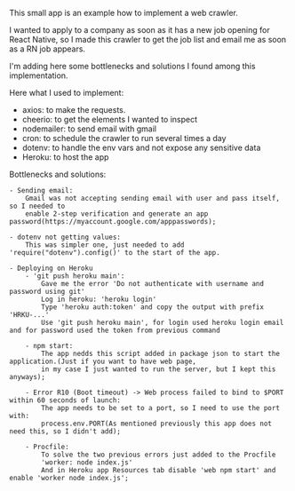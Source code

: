 This small app is an example how to implement a web crawler.

I wanted to apply to a company as soon as it has a new job opening for React Native,
so I made this crawler to get the job list and email me as soon as a RN job appears.

I'm adding here some bottlenecks and solutions I found among this implementation.

Here what I used to implement:

- axios: to make the requests.
- cheerio: to get the elements I wanted to inspect
- nodemailer: to send email with gmail
- cron: to schedule the crawler to run several times a day
- dotenv: to handle the env vars and not expose any sensitive data
- Heroku: to host the app

Bottlenecks and solutions:

    - Sending email:
        Gmail was not accepting sending email with user and pass itself, so I needed to
        enable 2-step verification and generate an app password(https://myaccount.google.com/apppasswords);

    - dotenv not getting values:
        This was simpler one, just needed to add 'require("dotenv").config()' to the start of the app.

    - Deploying on Heroku
        - 'git push heroku main':
            Gave me the error 'Do not authenticate with username and password using git'
            Log in heroku: 'heroku login'
            Type 'heroku auth:token' and copy the output with prefix 'HRKU-...'
            Use 'git push heroku main', for login used heroku login email and for password used the token from previous command

        - npm start:
            The app nedds this script added in package json to start the application.(Just if you want to have web page,
            in my case I just wanted to run the server, but I kept this anyways);

        - Error R10 (Boot timeout) -> Web process failed to bind to $PORT within 60 seconds of launch:
            The app needs to be set to a port, so I need to use the port with:
            process.env.PORT(As mentioned previously this app does not need this, so I didn't add);

        - Procfile:
            To solve the two previous errors just added to the Procfile
            'worker: node index.js'
            And in Heroku app Resources tab disable 'web npm start' and enable 'worker node index.js';
